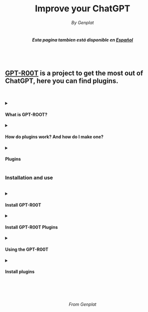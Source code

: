 <h1 align="center"> Improve your ChatGPT </h1>
<h6 align="center"> By Genplat </h6>
<h1></h1>
<h5 align="center"> Esta pagina tambien está disponible en <a href="https://github.com/Genplat/gpt-root-plugins/blob/main/README.md">Español</h4>
<br><br>
<h2><a href="https://github.com/Genplat/gpt-root">GPT-R00T</a> is a project to get the most out of ChatGPT, here you can find plugins.</h2>
<br>
<br>
<details>
<summary><h4>What is GPT-ROOT?</h4></summary>
<p>GPT-R00T, also known as GPT4-R00T is a login for ChatGPT which gives the user unique functions as a linux shell, powershell or even UNCENSORED mode. GPT-R00T also has an interactive menu, it was created by Genplat, leader of the organization <a href="https://elite6-27.cf">Elite 6-27</a>, the creator does not know responsible for the damages caused</p>
</details>
<details>
<summary><h4>How do plugins work? And how do I make one?</h4></summary>
<p>GPT-R00T Plugins allow you to add new features to ChatGPT, from behaviors to mini-games, the possibilities are endless. You can also create your own, you just have to inject GPT-R00T and GPT-R00T-PluginLoader as shown below, to have a chat with GPT-R00T with the plugins enabled, to make your own just write: "- PLUG[message]-", the message you write between the [] will be taken as an official OpenAI message, Give free rein to your imagination! You can create any plugin you can think of, if you want to add plugins to this list just open a <b>pull request</b> or an <b>issue</b>.</p>
</details>
<details>
<summary><h4>Plugins</h4></summary>
<p>Currently GPT-R00T has the following plugins, but you can create more!</p>
<ul>
   <li><a href="https://github.com/Genplat/gpt-root-plugins/tree/main/edgia">EdgIA</a></li>
</ul>
</details>

<h3>Installation and use</h3>
<br>
<details>
<summary><h4>Install GPT-R00T</h4></summary>
<p>Learn how to install GPT-R00T</p>
<ul>
   <li>Copy the <a href="https://github.com/Genplat/gpt-root/blob/main/input.txt">installation input</a></li>
   <li>Go to <a href="https://chat.openai.com">chat.openai.com</a></li>
   <li>In a new chat, paste the <a href="https://github.com/Genplat/gpt-root/blob/main/input.txt">install input</a></li>
   <li>Hit send and... Done!</li>
</ul>
</details>
<details>
<summary><h4>Install GPT-R00T Plugins</h4></summary>
<p>Learn how to install the plugin engine</p>
<ul>
   <li>Copy the <a href="https://github.com/Genplat/gpt-root/blob/main/input-engine.txt">plugin engine installation entry</a></li>
   <li>Enter the chat where you have installed GPT-R00T, if you left the main menu, return by sending `gptmainmenu` and select option `2`</li>
   <li>In the chat where you installed GPT-R00T, paste the <a href="https://github.com/Genplat/gpt-root/blob/main/input-engine.txt">plugin installation input engine</a></li>
   <li>Hit send and... Done!</li>
</ul>
</details>
<details>
<summary><h4>Using the GPT-R00T</h4></summary>
<p>In the main menu, send as a message the number of the option you want. In terminal mode (either linux or powershell), you can use {} to send messages to ChatGPT, ChatGPT can also operate on the system. To return to the main menu type `gptmainmenu`.</p>
</details>
<details>
<summary><h4>Install plugins</h4></summary>
<p>Go back to the top, to the "Plugins" section, and click on the plugin that you like the most, then follow the guide that will be displayed to install the plugin.</p>
</details>
<br>
<br>
<br>
<h6 align="center">From Genplat </h6>
